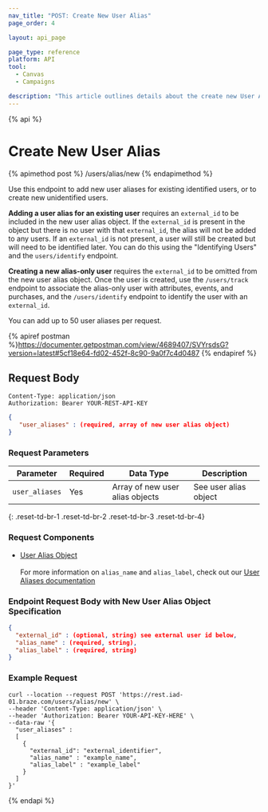 ```yaml
---
nav_title: "POST: Create New User Alias"
page_order: 4

layout: api_page

page_type: reference
platform: API
tool:
  - Canvas
  - Campaigns

description: "This article outlines details about the create new User Aliases Braze endpoint."
---
```

{% api %}
# Create New User Alias
{% apimethod post %}
/users/alias/new
{% endapimethod %}

Use this endpoint to add new user aliases for existing identified users, or to create new unidentified users.

__Adding a user alias for an existing user__ requires an `external_id` to be included in the new user alias object. If the `external_id` is present in the object but there is no user with that `external_id`, the alias will not be added to any users. If an `external_id` is not present, a user will still be created but will need to be identified later. You can do this using the "Identifying Users" and the `users/identify` endpoint.

__Creating a new alias-only user__ requires the `external_id` to be omitted from the new user alias object. Once the user is created, use the `/users/track` endpoint to associate the alias-only user with attributes, events, and purchases, and the `/users/identify` endpoint to identify the user with an `external_id`.

You can add up to 50 user aliases per request.

{% apiref postman %}https://documenter.getpostman.com/view/4689407/SVYrsdsG?version=latest#5cf18e64-fd02-452f-8c90-9a0f7c4d0487 {% endapiref %}

## Request Body

```
Content-Type: application/json
Authorization: Bearer YOUR-REST-API-KEY
```

```json
{
   "user_aliases" : (required, array of new user alias object)
}
```

### Request Parameters

| Parameter | Required | Data Type | Description |
| --------- | ---------| --------- | ----------- |
| `user_aliases` | Yes | Array of new user alias objects | See user alias object |
{: .reset-td-br-1 .reset-td-br-2 .reset-td-br-3  .reset-td-br-4}

### Request Components
- [User Alias Object]({{site.baseurl}}/api/objects_filters/user_alias_object/)
<br><br>
For more information on `alias_name` and `alias_label`, check out our [User Aliases documentation]({{site.baseurl}}/user_guide/data_and_analytics/user_data_collection/user_profile_lifecycle/#user-aliases)

### Endpoint Request Body with New User Alias Object Specification

```json
{
  "external_id" : (optional, string) see external user id below,
  "alias_name" : (required, string),
  "alias_label" : (required, string)
}
```

### Example Request
```
curl --location --request POST 'https://rest.iad-01.braze.com/users/alias/new' \
--header 'Content-Type: application/json' \
--header 'Authorization: Bearer YOUR-API-KEY-HERE' \
--data-raw '{
  "user_aliases" : 
  [
    {
      "external_id": "external_identifier",
      "alias_name" : "example_name",
      "alias_label" : "example_label"
    }
  ]
}'
```

{% endapi %}

